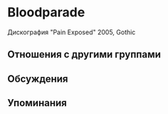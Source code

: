 # Bloodparade

Дискография
"Pain Exposed" 2005, Gothic

## Отношения с другими группами


## Обсуждения


## Упоминания

